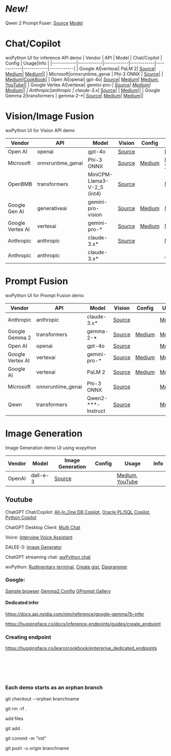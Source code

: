 # *New!* 
Qwen 2 Prompt Fuser: [Source](https://github.com/myaichat/wxchat/blob/qwen2_prompt_fuser/include/Prompt/Qwen_Qwen2_Prompt.py) [Model](https://huggingface.co/collections/Qwen/qwen2-6659360b33528ced941e557f)

# Chat/Copilot
wxPython UI for inference API demo
| Vendor   | API | Model   | Chat/Copilot | Config | Usage|Info | 
|------------|------------|------------|------------|------------|------------|------------|
| Google AI|vertexai| PaLM 2| [Source](https://github.com/myaichat/wxchat/blob/google_palm_copilot/include/Copilot/Google_PaLM.py)| [Medium](https://medium.com/p/ec1b62354bfa)| [Medium](https://medium.com/@alexbuzunov/introducing-palm-2-copilot-your-google-ai-powered-coding-assistant-1dddbf4fc1d0)|[]()|
| Microsoft|onnxruntime_genai | Phi-3 ONNX | [Source](https://github.com/myaichat/wxchat/blob/phy3_copilot/include/Phy3_Python.py)| []()| [Medium](https://github.com/microsoft/Phi-3CookBook?WT.mc_id=aiml-138114-kinfeylo)|[CookBook](https://github.com/microsoft/Phi-3CookBook?WT.mc_id=aiml-138114-kinfeylo)|
| Open AI|openai| gpt-4o| [Source](https://github.com/myaichat/wxchat/blob/feature/poor_mans_copilot/poor_mans/copilot/7d_copilot.py)| [Medium](https://medium.com/p/ec1b62354bfa)| [Medium](https://medium.com/p/6f03ca3b5569), [YouTube](https://www.youtube.com/watch?v=Yh1_YGSjTVQ&t=14s)|[]()|
| Google Vertex AI|vertexai| gemini-pro-*| [Source](https://github.com/myaichat/wxchat/blob/google_vertexai_copilot/include/Copilot/Google_VertexAI.py)| [Medium](https://medium.com/p/aa05cb233f2f)| [Medium](https://medium.com/p/4b06f4f19937)|[]()|
| Anthropic|anthropic | claude-3.x*| [Source](https://github.com/myaichat/wxchat/blob/claude_copilot/include/Copilot/Anthropic_Claude.py)| []()| [Medium](https://medium.com/p/6d295d10e357)|[]()|
| Google Gemma 2|transformers | gemma-2-*| [Source](https://github.com/myaichat/wxchat/blob/google_gemma/include/Copilot/Google_Gemma.py)| [Medium](https://medium.com/p/0d7dc430b72c)| [Medium](https://medium.com/p/4bd85eb997ec)|[]()|



# Vision/Image Fusion
wxPython UI for Vision API demo

| Vendor   | API| Model   | Vision | Config | Usage|Info | 
|------------|------------|------------|------------|------------|------------|------------|
| Open AI|openai| gpt-4o | [Source](https://github.com/myaichat/wxchat/blob/gpt4_vision/include/Gpt4_Vision.py)| []()| [Medium](https://medium.com/p/2031397e3ceb), []()|
| Microsoft|onnxruntime_genai| Phi-3 ONNX | [Source](https://github.com/myaichat/wxchat/blob/phy3_vision/phy3_vision.py)| [Medium](https://medium.com/p/affb8f129332)| [Medium](https://medium.com/p/2d5dd6c0de2d), [YouTube](https://www.youtube.com/watch?v=dQM7_tNfkjs&t=1s)|[]()|
| OpenBMB|transformers  |MiniCPM-Llama3-V-2_5 (int4) | [Source](https://github.com/myaichat/wxchat/blob/minicpm_vision/include/MiniCPM_Vision.py)| []()| [Medium](https://medium.com/p/42bf91aa1c86), []()|[]()|
| Google Gen AI| generativeai |gemini-pro-vision | [Source](https://github.com/myaichat/wxchat/blob/google_vision/include/Google_Vision.py)| [Medium](https://medium.com/p/aa05cb233f2f)| [Medium](https://medium.com/p/c75adecb16eb), []()|[]()|
| Google Vertex AI|vertexai |gemini-pro-* | [Source](https://github.com/myaichat/wxchat/blob/google_vertexai_vision/google_vertexai_vision.py)| [Medium](https://medium.com/p/aa05cb233f2f)| [Medium](https://medium.com/p/0d3e1c0e1fb1), []()|[]()|
| Anthropic |anthropic |claude-3.x* | [Source](https://github.com/myaichat/wxchat/blob/claude_vision/claude_vision.py)| []()| [Medium](https://medium.com/p/1e0f89300754), []()|[]()|
| Anthropic |anthropic |claude-3.x* | [](https://github.com/myaichat/wxchat/blob/claude_vision/claude_vision.py)| []()| [](https://medium.com/p/1e0f89300754), []()|[Model](https://huggingface.co/microsoft/Florence-2-large)|



# Prompt Fusion
wxPython UI for Prompt Fusion demo

| Vendor   | API| Model   | Vision | Config | Ueage|Info | 
|------------|------------|------------|------------|------------|------------|------------|
| Anthropic |anthropic| claude-3.x* | [Source](https://github.com/myaichat/wxchat/blob/claude_prompt_fusion/claude_prompt_fusion.py)| []()| [Medium](https://medium.com/p/4bd85eb997ec), []()|[]()|
| Google Gemma 2| transformers|gemma-2-* | [Source](https://github.com/myaichat/wxchat/blob/gemma_prompt_fusion/include/Prompt/Google_Gemma_Prompt.py)| [Medium](https://medium.com/p/0d7dc430b72c)| [Medium](https://medium.com/p/40e30431d9ac), []()|[]()|
|  Open AI|openai| gpt-4o | [Source](https://github.com/myaichat/wxchat/blob/gpt4_prompt_infuser/gpt4_prompt_infuser.py)| []()| [Medium](https://medium.com/me/stats/post/d8b41ec9e482), []()|[]()|
|  Google Vertex AI|vertexai| gemini-pro-* | [Source](https://github.com/myaichat/wxchat/blob/gemini_prompt_fuser/gemini_prompt_fuser.py)| [Medium](https://medium.com/p/aa05cb233f2f)| [Medium](), []()|[]()|
|  Google AI|vertexai |PaLM 2 | [Source](https://github.com/myaichat/wxchat/blob/palm_prompt_fuser/palm_prompt_fuser.py)| [Medium]( https://medium.com/p/ec1b62354bfa)| [Medium](https://medium.com/p/3d3d3f42895d), []()|[]()|
| Microsoft|onnxruntime_genai| Phi-3 ONNX | [Source](https://github.com/myaichat/wxchat/blob/phi3_prompt_fuser/phi3_prompt_fuser.py)| []()| [Medium]()|[]()|
| Qwen|transformers| Qwen2-***-Instruct| [Source](https://github.com/myaichat/wxchat/blob/qwen2_prompt_fuser/include/Prompt/Qwen_Qwen2_Prompt.py)| []()| [Medium]()|[Model](https://huggingface.co/collections/Qwen/qwen2-6659360b33528ced941e557f)|








# Image Generation
Image Generation demo UI using wxpython

| Vendor   | Model   | Image Generation | Config | Usage|Info | 
|------------|------------|------------|------------|------------|------------|
| OpenAI| dall-e-3 | [Source](https://github.com/myaichat/wxchat/blob/create_dalee_image/image/create_dalee_image/7awx_any.py)| []()| [Medium](https://medium.com/p/70f457c2e851), [YouTube](https://www.youtube.com/watch?v=QlUF6PXgLOo&t=36s)|[]()|



## Youtube

ChatGPT Chat/Copilot: [All-In_One DB Copilot](https://www.youtube.com/watch?v=DdMXzxL0VBo&t=2s),  [Oracle PL/SQL Copilot](https://www.youtube.com/watch?v=v0Pnl-bAm9c),  [Python Copilot](https://www.youtube.com/watch?v=Yh1_YGSjTVQ&t=14s)

ChatGPT Desktop Client: [Multi Chat](https://www.youtube.com/watch?v=iTnSehOSrg8&t=209s)

Voice: [Interview Voice Assistant](https://www.youtube.com/watch?v=tgAFRJ-jb3s&t=4s)


DALEE-3: [Image Generator](https://www.youtube.com/watch?v=QlUF6PXgLOo&t=36s)

ChatGPT streaming chat: [wxPython chat](https://www.youtube.com/watch?v=Jb886h3kZGE&t=643s)


wxPython: [Rudimentary terminal](https://www.youtube.com/watch?v=odpbWfRmvDU), [Create gist](https://www.youtube.com/watch?v=FFqcDB1Yytw),  [Diagrammer](https://www.youtube.com/watch?v=TdXTu1l2Rz0&t=18s)




### Google: 
[Sample browser](https://cloud.google.com/docs/samples)  [Gemma2 Config](https://medium.com/p/0d7dc430b72c)    [GPrompt Gallery](https://console.cloud.google.com/vertex-ai/generative/prompt-gallery?_ga=2.197961389.362164277.1719958699-521879258.1717807561&project=spatial-flag-427113-n0) 



#### Dedicated infer
https://docs.api.nvidia.com/nim/reference/google-gemma7b-infer

https://huggingface.co/docs/inference-endpoints/guides/create_endpoint
### Creating endpoint

https://huggingface.co/learn/cookbook/enterprise_dedicated_endpoints











<br>
<br>
<br>
<br>

### Each demo starts as an orphan branch

git checkout --orphan branchname

git rm -rf .
 

add files

 

git add .

git commit -m "init"

git push -u origin branchname
